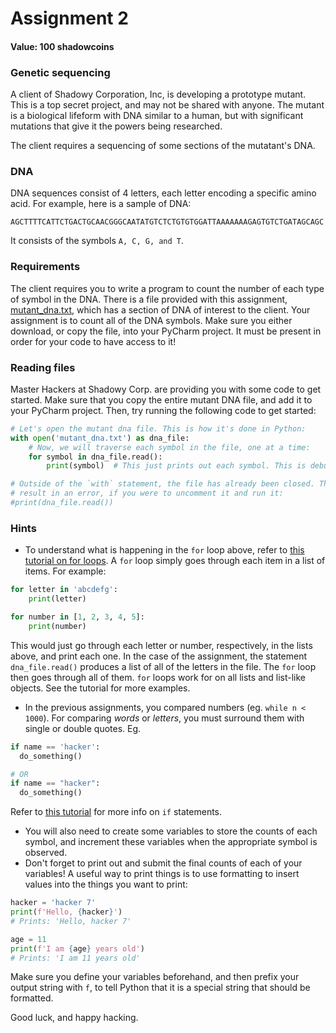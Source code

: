 # Assignment 2

#### Value: 100 shadowcoins

### Genetic sequencing

A client of Shadowy Corporation, Inc, is developing a prototype mutant. This is a top secret
project, and may not be shared with anyone. The mutant is a biological lifeform with DNA similar to
a human, but with significant mutations that give it the powers being researched.

The client requires a sequencing of some sections of the mutatant's DNA.

### DNA

DNA sequences consist of 4 letters, each letter encoding a specific amino acid. For example, here is
a sample of DNA:

```
AGCTTTTCATTCTGACTGCAACGGGCAATATGTCTCTGTGTGGATTAAAAAAAGAGTGTCTGATAGCAGC
```

It consists of the symbols `A, C, G, and T`.

### Requirements

The client requires you to write a program to count the number of each type of symbol in the DNA.
There is a file provided with this assignment, [mutant_dna.txt](mutant_dna.txt), which has a section
of DNA of interest to the client. Your assignment is to count all of the DNA symbols.
Make sure you either download, or copy the file, into your PyCharm project. It must be present in
order for your code to have access to it!

### Reading files

Master Hackers at Shadowy Corp. are providing you with some code to get started. Make sure that you
copy the entire mutant DNA file, and add it to your PyCharm project. Then, try running the following
code to get started:

```python
# Let's open the mutant dna file. This is how it's done in Python:
with open('mutant_dna.txt') as dna_file:
    # Now, we will traverse each symbol in the file, one at a time:
    for symbol in dna_file.read():
        print(symbol)  # This just prints out each symbol. This is debugging purposes only.

# Outside of the `with` statement, the file has already been closed. The following statement would
# result in an error, if you were to uncomment it and run it:
#print(dna_file.read())
```

### Hints

* To understand what is happening in the `for` loop above, refer to
  [this tutorial on for loops](https://www.tutorialspoint.com/python/python_for_loop.htm).
  A `for` loop simply goes through each item in a list of items. For example:
```python
for letter in 'abcdefg':
    print(letter)

for number in [1, 2, 3, 4, 5]:
    print(number)
```
  This would just go through each letter or number, respectively, in the lists above, and print each one.
  In the case of the assignment, the statement `dna_file.read()` produces a list of all of the
  letters in the file. The `for` loop then goes through all of them.
  `for` loops work for on all lists and list-like objects. See the tutorial for more examples.
* In the previous assignments, you compared numbers (eg. `while n < 1000`). For comparing *words* or
  *letters*, you must surround them with single or double quotes. Eg.
```python
if name == 'hacker':
  do_something()

# OR
if name == "hacker":
  do_something()
```
  Refer to [this tutorial](https://www.tutorialspoint.com/python/python_if_else.htm) for more info
  on `if` statements.
* You will also need to create some variables to store the counts of each symbol, and increment
  these variables when the appropriate symbol is observed.
* Don't forget to print out and submit the final counts of each of your variables!
  A useful way to print things is to use formatting to insert values into the things you want to print:
```python
hacker = 'hacker 7'
print(f'Hello, {hacker}')
# Prints: 'Hello, hacker 7'

age = 11
print(f'I am {age} years old')
# Prints: 'I am 11 years old'
```
  Make sure you define your variables beforehand, and then prefix your output string with `f`, to
  tell Python that it is a special string that should be formatted.

Good luck, and happy hacking.

